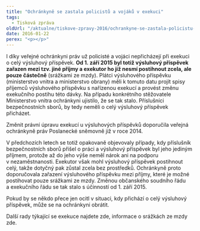 ```yaml
---
title: "Ochránkyně se zastala policistů a vojáků v exekuci"
tags:
  - Tisková zpráva
oldUrl: "/aktualne/tiskove-zpravy-2016/ochrankyne-se-zastala-policistu-a-vojaku-v-exekuci"
date: 2016-01-22
perex: "<p></p>"
---
```


<!-- imported from the old website -->

<p>I díky veřejné ochránkyni práv už policisté a vojáci nepřicházejí při exekuci o celý výsluhový příspěvek. <b>Od 1. září 2015 byl totiž výsluhový příspěvek zařazen mezi tzv. jiné příjmy a exekutor ho již nesmí postihnout zcela, ale pouze částečně</b> (srážkami ze mzdy). Plátci výsluhového příspěvku (ministerstvo vnitra a ministerstvo obrany) měli k tomuto datu projít spisy příjemců výsluhového příspěvku s nařízenou exekucí a provést změnu exekučního postihu této dávky. Na případu konkrétního stěžovatele Ministerstvo vnitra ochránkyni ujistilo, že se tak stalo. Příslušníci bezpečnostních sborů, by tedy neměli o celý výsluhový příspěvek přicházet.</p> <p>Změnit právní úpravu exekucí u výsluhových příspěvků doporučila veřejná ochránkyně práv Poslanecké sněmovně již v roce 2014. </p> <p>V předchozích letech se totiž opakovaně objevovaly případy, kdy příslušník bezpečnostních sborů přišel o práci a výsluhový příspěvek byl jeho jediným příjmem, protože až do jeho výše neměl nárok ani na podporu v nezaměstnanosti. Exekutor však mohl výsluhový příspěvek postihnout celý, takže dotyčný pak zůstal zcela bez prostředků. Ochránkyně proto doporučovala zařazení výsluhového příspěvku mezi příjmy, které je možné postihovat pouze srážkami ze mzdy. Změnou občanského soudního řádu a exekučního řádu se tak stalo s účinností od 1. září 2015.</p> <p>Pokud by se někdo přece jen ocitl v situaci, kdy přichází o celý výsluhový příspěvek, může se na ochránkyni obrátit.</p> Další rady týkající se exekuce najdete zde, informace o srážkách ze mzdy zde.

